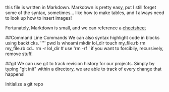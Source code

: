 this file is written in Markdown. Markdown is pretty easy, put I still forget some of the syntax, sometimes... like how to make tables, and I always need to look up how to insert images!

Fortunately, Markdown is small, and we can reference a [cheetsheet](https://github.com/adam-p/markdown-here/wiki/Markdown-Cheatsheet)

##Command Line Commands
We can also syntax highlight code in blocks using backticks.
''''
pwd
ls
whoami
mkdir lol_dir
touch my_file.rb
rm my_file.rb
cd..
rm -r lol_dir # use 'rm -rf <dir-name>' if you want to forcibily, recursively, remove stuff.

##git
We can use git to track revision history for our projects. Simply by typing "git init" within a directory, we are able to track of every change that happens!

Initialize a git repo
